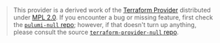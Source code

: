 > This provider is a derived work of the [Terraform Provider](https://github.com/terraform-providers/terraform-provider-null)
> distributed under [MPL 2.0](https://www.mozilla.org/en-US/MPL/2.0/). If you encounter a bug or missing feature,
> first check the [`pulumi-null` repo](https://github.com/pulumi/pulumi-null/issues); however, if that doesn't turn up anything,
> please consult the source [`terraform-provider-null` repo](https://github.com/terraform-providers/terraform-provider-null/issues).
